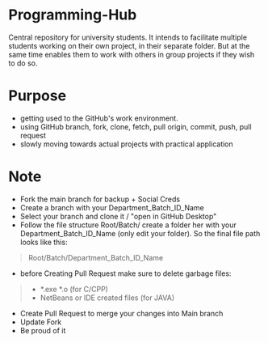 # Programming-Hub
Central repository for university students. It intends to facilitate multiple students working on their own project, in their separate folder. But at the same time enables them to work with others in group projects if they wish to do so.  

# Purpose
- getting used to the GitHub's work environment. 
- using GitHub branch, fork, clone, fetch, pull origin, commit, push, pull request 
- slowly moving towards actual projects with practical application

# Note
- Fork the main branch for backup + Social Creds
- Create a branch with your Department_Batch_ID_Name
- Select your branch and clone it / "open in GitHub Desktop"
- Follow the file structure Root/Batch/ create a folder her with your Department_Batch_ID_Name (only edit your folder). So the final file path looks like this:
> Root/Batch/Department_Batch_ID_Name
- before Creating Pull Request make sure to delete garbage files:
> - *.exe *.o (for C/CPP)
> - NetBeans or IDE created files (for JAVA)
- Create Pull Request to merge your changes into Main branch
- Update Fork
- Be proud of it
